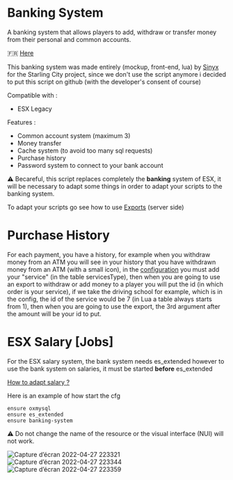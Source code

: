 # Banking System
A banking system that allows players to add, withdraw or transfer money from their personal and common accounts.

🇫🇷 <a href="https://github.com/idev-co/banking-system/tree/esx-french">Here</a>

This banking system was made entirely (mockup, front-end, lua) by <a href="https://github.com/s1nyx">Sinyx</a> for the Starling City project, since we don't use the script anymore i decided to put this script on github (with the developer's consent of course)

Compatible with :
 - ESX Legacy


Features :
- Common account system (maximum 3)
- Money transfer
- Cache system (to avoid too many sql requests)
- Purchase history
- Password system to connect to your bank account
 
 ⚠️ Becareful, this script replaces completely the **banking** system of ESX, it will be necessary to adapt some things in order to adapt your scripts to the banking system.
 
 To adapt your scripts go see how to use <a href="exports.md">Exports</a> (server side)

<h1>Purchase History</h1>

 For each payment, you have a history, for example when you withdraw money from an ATM you will see in your history that you have withdrawn money from an ATM (with a small icon), in the <a href="src/config.lua">configuration</a> you must add your "service" (in the table servicesType), then when you are going to use an export to withdraw or add money to a player you will put the id (in which order is your service), if we take the driving school for example, which is in the config, the id of the service would be 7 (in Lua a table always starts from 1), then when you are going to use the export, the 3rd argument after the amount will be your id to put.

<h1>ESX Salary [Jobs]</h1>

For the ESX salary system, the bank system needs es_extended however to use the bank system on salaries, it must be started **before** es_extended

<a href="https://gist.github.com/TheSpaceGamerV2/05eab8f2f73844273973779720b4a814">How to adapt salary ?</a> 

Here is an example of how start the cfg
```
ensure oxmysql
ensure es_extended
ensure banking-system
```

⚠️ Do not change the name of the resource or the visual interface (NUI) will not work.

![Capture d’écran 2022-04-27 223321](https://user-images.githubusercontent.com/40030799/165626282-2604065e-e66d-4fbd-bdd3-f316ddd47549.png)
![Capture d’écran 2022-04-27 223344](https://user-images.githubusercontent.com/40030799/165626322-f46cef4f-05d6-4ca8-8583-96adbd92caf8.png)
![Capture d’écran 2022-04-27 223359](https://user-images.githubusercontent.com/40030799/165626342-fdf99314-50ae-4a44-a631-a3b2d880d9d1.png)



